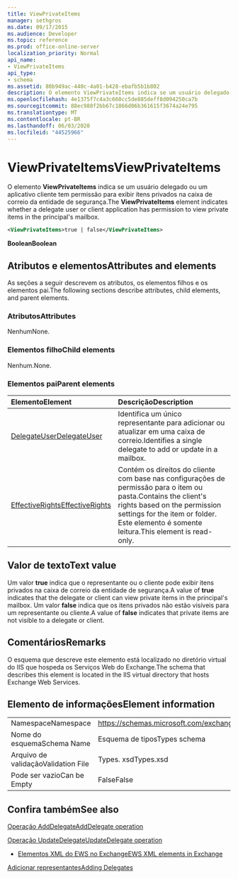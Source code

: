 ```yaml
---
title: ViewPrivateItems
manager: sethgros
ms.date: 09/17/2015
ms.audience: Developer
ms.topic: reference
ms.prod: office-online-server
localization_priority: Normal
api_name:
- ViewPrivateItems
api_type:
- schema
ms.assetid: 80b949ac-440c-4a01-b428-ebafb5b1b802
description: O elemento ViewPrivateItems indica se um usuário delegado ou um aplicativo cliente tem permissão para exibir itens privados na caixa de correio da entidade de segurança.
ms.openlocfilehash: 4e1375f7c4a3c660cc5de885deff8d094250ca7b
ms.sourcegitcommit: 88ec988f2bb67c1866d06b361615f3674a24e795
ms.translationtype: MT
ms.contentlocale: pt-BR
ms.lasthandoff: 06/03/2020
ms.locfileid: "44525966"
---
```

# <a name="viewprivateitems"></a><span data-ttu-id="afb30-103">ViewPrivateItems</span><span class="sxs-lookup"><span data-stu-id="afb30-103">ViewPrivateItems</span></span>

<span data-ttu-id="afb30-104">O elemento **ViewPrivateItems** indica se um usuário delegado ou um aplicativo cliente tem permissão para exibir itens privados na caixa de correio da entidade de segurança.</span><span class="sxs-lookup"><span data-stu-id="afb30-104">The **ViewPrivateItems** element indicates whether a delegate user or client application has permission to view private items in the principal's mailbox.</span></span> 
  
```XML
<ViewPrivateItems>true | false</ViewPrivateItems>
```

 <span data-ttu-id="afb30-105">**Boolean**</span><span class="sxs-lookup"><span data-stu-id="afb30-105">**Boolean**</span></span>
## <a name="attributes-and-elements"></a><span data-ttu-id="afb30-106">Atributos e elementos</span><span class="sxs-lookup"><span data-stu-id="afb30-106">Attributes and elements</span></span>

<span data-ttu-id="afb30-107">As seções a seguir descrevem os atributos, os elementos filhos e os elementos pai.</span><span class="sxs-lookup"><span data-stu-id="afb30-107">The following sections describe attributes, child elements, and parent elements.</span></span>
  
### <a name="attributes"></a><span data-ttu-id="afb30-108">Atributos</span><span class="sxs-lookup"><span data-stu-id="afb30-108">Attributes</span></span>

<span data-ttu-id="afb30-109">Nenhum</span><span class="sxs-lookup"><span data-stu-id="afb30-109">None.</span></span>
  
### <a name="child-elements"></a><span data-ttu-id="afb30-110">Elementos filho</span><span class="sxs-lookup"><span data-stu-id="afb30-110">Child elements</span></span>

<span data-ttu-id="afb30-111">Nenhum.</span><span class="sxs-lookup"><span data-stu-id="afb30-111">None.</span></span>
  
### <a name="parent-elements"></a><span data-ttu-id="afb30-112">Elementos pai</span><span class="sxs-lookup"><span data-stu-id="afb30-112">Parent elements</span></span>

|<span data-ttu-id="afb30-113">**Elemento**</span><span class="sxs-lookup"><span data-stu-id="afb30-113">**Element**</span></span>|<span data-ttu-id="afb30-114">**Descrição**</span><span class="sxs-lookup"><span data-stu-id="afb30-114">**Description**</span></span>|
|:-----|:-----|
|[<span data-ttu-id="afb30-115">DelegateUser</span><span class="sxs-lookup"><span data-stu-id="afb30-115">DelegateUser</span></span>](delegateuser.md) <br/> |<span data-ttu-id="afb30-116">Identifica um único representante para adicionar ou atualizar em uma caixa de correio.</span><span class="sxs-lookup"><span data-stu-id="afb30-116">Identifies a single delegate to add or update in a mailbox.</span></span>  <br/> |
|[<span data-ttu-id="afb30-117">EffectiveRights</span><span class="sxs-lookup"><span data-stu-id="afb30-117">EffectiveRights</span></span>](effectiverights.md) <br/> |<span data-ttu-id="afb30-118">Contém os direitos do cliente com base nas configurações de permissão para o item ou pasta.</span><span class="sxs-lookup"><span data-stu-id="afb30-118">Contains the client's rights based on the permission settings for the item or folder.</span></span> <span data-ttu-id="afb30-119">Este elemento é somente leitura.</span><span class="sxs-lookup"><span data-stu-id="afb30-119">This element is read-only.</span></span>  <br/> |
   
## <a name="text-value"></a><span data-ttu-id="afb30-120">Valor de texto</span><span class="sxs-lookup"><span data-stu-id="afb30-120">Text value</span></span>

<span data-ttu-id="afb30-121">Um valor **true** indica que o representante ou o cliente pode exibir itens privados na caixa de correio da entidade de segurança.</span><span class="sxs-lookup"><span data-stu-id="afb30-121">A value of **true** indicates that the delegate or client can view private items in the principal's mailbox.</span></span> <span data-ttu-id="afb30-122">Um valor **false** indica que os itens privados não estão visíveis para um representante ou cliente.</span><span class="sxs-lookup"><span data-stu-id="afb30-122">A value of **false** indicates that private items are not visible to a delegate or client.</span></span> 
  
## <a name="remarks"></a><span data-ttu-id="afb30-123">Comentários</span><span class="sxs-lookup"><span data-stu-id="afb30-123">Remarks</span></span>

<span data-ttu-id="afb30-124">O esquema que descreve este elemento está localizado no diretório virtual do IIS que hospeda os Serviços Web do Exchange.</span><span class="sxs-lookup"><span data-stu-id="afb30-124">The schema that describes this element is located in the IIS virtual directory that hosts Exchange Web Services.</span></span>
  
## <a name="element-information"></a><span data-ttu-id="afb30-125">Elemento de informações</span><span class="sxs-lookup"><span data-stu-id="afb30-125">Element information</span></span>

|||
|:-----|:-----|
|<span data-ttu-id="afb30-126">Namespace</span><span class="sxs-lookup"><span data-stu-id="afb30-126">Namespace</span></span>  <br/> |https://schemas.microsoft.com/exchange/services/2006/types  <br/> |
|<span data-ttu-id="afb30-127">Nome do esquema</span><span class="sxs-lookup"><span data-stu-id="afb30-127">Schema Name</span></span>  <br/> |<span data-ttu-id="afb30-128">Esquema de tipos</span><span class="sxs-lookup"><span data-stu-id="afb30-128">Types schema</span></span>  <br/> |
|<span data-ttu-id="afb30-129">Arquivo de validação</span><span class="sxs-lookup"><span data-stu-id="afb30-129">Validation File</span></span>  <br/> |<span data-ttu-id="afb30-130">Types. xsd</span><span class="sxs-lookup"><span data-stu-id="afb30-130">Types.xsd</span></span>  <br/> |
|<span data-ttu-id="afb30-131">Pode ser vazio</span><span class="sxs-lookup"><span data-stu-id="afb30-131">Can be Empty</span></span>  <br/> |<span data-ttu-id="afb30-132">False</span><span class="sxs-lookup"><span data-stu-id="afb30-132">False</span></span>  <br/> |
   
## <a name="see-also"></a><span data-ttu-id="afb30-133">Confira também</span><span class="sxs-lookup"><span data-stu-id="afb30-133">See also</span></span>



[<span data-ttu-id="afb30-134">Operação AddDelegate</span><span class="sxs-lookup"><span data-stu-id="afb30-134">AddDelegate operation</span></span>](adddelegate-operation.md)
  
[<span data-ttu-id="afb30-135">Operação UpdateDelegate</span><span class="sxs-lookup"><span data-stu-id="afb30-135">UpdateDelegate operation</span></span>](updatedelegate-operation.md)


- [<span data-ttu-id="afb30-136">Elementos XML do EWS no Exchange</span><span class="sxs-lookup"><span data-stu-id="afb30-136">EWS XML elements in Exchange</span></span>](ews-xml-elements-in-exchange.md)


[<span data-ttu-id="afb30-137">Adicionar representantes</span><span class="sxs-lookup"><span data-stu-id="afb30-137">Adding Delegates</span></span>](https://msdn.microsoft.com/library/3a744150-66a3-4a13-9433-793603ba5038%28Office.15%29.aspx)

